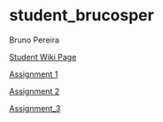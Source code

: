 # student_brucosper

Bruno Pereira

[Student Wiki Page](https://github.com/bcb420-2020/student_brucosper/wiki)

[Assignment 1](https://htmlpreview.github.io/?https://github.com/bcb420-2020/student_brucosper/blob/master/A1_Pereira_Bruno.html)

[Assignment 2](https://htmlpreview.github.io/?https://github.com/bcb420-2020/student_brucosper/blob/master/A2_Pereira_Bruno.html)

[Assignment_3](https://htmlpreview.github.io/?https://github.com/bcb420-2020/student_brucosper/blob/master/A3_Pereira_Bruno.html)
